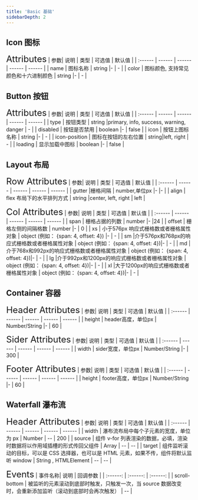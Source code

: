 ```yaml
---
title: 'Basic 基础'
sidebarDepth: 2
---
```

## Icon 图标
<ClientOnly>
  <simple-icon/>
<font size=5>Attributes</font>
| 参数| 说明 | 类型 | 可选值 | 默认值 |
| :------ | ------ | ------ | ------ | ------ |
| name | 图标名称 | string |- | - |
| color | 图标颜色, 支持常见颜色和十六进制颜色 | string |- | - |

</ClientOnly>



## Button 按钮
<ClientOnly>
  <simple-button/>
<font size=5>Attributes</font>
| 参数| 说明 | 类型 | 可选值 | 默认值 |
| :------ | ------ | ------ | ------ | ------ |
| type | 按钮类型 | string |primary, info, success, warning, danger | - |
| disabled | 按钮是否禁用 | boolean |- | false |
| icon | 按钮上图标名称 | string |- | - |
| icon-position | 图标在按钮的左右位置 | string|left, right  | - |
| loading | 显示加载中图标 | boolean |- | false |

</ClientOnly>


## Layout 布局
<ClientOnly>
  <simple-layout/>
<font size=5>Row Attributes</font>
| 参数| 说明 | 类型 | 可选值 | 默认值 |
| :------ | ------ | ------ | ------ | ------ |
| gutter |栅格间隔 | number,单位px |- |- |
| align | flex 布局下的水平排列方式 | string |center, left, right | left |

<font size=5>Col Attributes</font>
| 参数| 说明 | 类型 | 可选值 | 默认值 |
| :------ | ------ | ------ | ------ | ------ |
| span | 栅格占据的列数 | number |- |24 |
| offset | 栅格左侧的间隔格数 | number |- | 0 |
| xs | 小于576px 响应式栅格数或者栅格属性对象 | object (例如： {span: 4, offset: 4})	 |- | - |
| sm |介于576px和768px的响应式栅格数或者栅格属性对象 | object (例如： {span: 4, offset: 4})|-  | - |
| md |介于768x和992px的响应式栅格数或者栅格属性对象 | object (例如： {span: 4, offset: 4})|-  | - |
| lg |介于992px和1200px的响应式栅格数或者栅格属性对象 | object (例如： {span: 4, offset: 4})|-  | - |
| xl |大于1200px的响应式栅格数或者栅格属性对象 | object (例如： {span: 4, offset: 4})|-  | - |
</ClientOnly>

## Container 容器
<ClientOnly>
  <simple-container/>
<font size=5>Header Attributes</font>
| 参数| 说明 | 类型 | 可选值 | 默认值 |
| :------ | ------ | ------ | ------ | ------ |
| height | header高度，单位px | Number/String |- | 60 |

<font size=5>Sider Attributes</font>
| 参数| 说明 | 类型 | 可选值 | 默认值 |
| :------ | ------ | ------ | ------ | ------ |
| width | sider宽度，单位px | Number/String |- | 300 |

<font size=5>Footer Attributes</font>
| 参数| 说明 | 类型 | 可选值 | 默认值 |
| :------ | ------ | ------ | ------ | ------ |
| height | footer高度，单位px | Number/String |- | 60 |
</ClientOnly>

## Waterfall 瀑布流
<ClientOnly>
  <simple-waterfall/>
<style>
table th:first-of-type {
    width: 20%;
}
table th:nth-of-type(2) {
    width: 60%;
}
table th:nth-of-type(3) {
    width: 20%;
}
</style>
<font size=5>Header Attributes</font>
| 参数| 说明 | 类型 | 可选值 | 默认值 |
| :------ | ------ | ------ | ------ | ------ |
| width | 瀑布流布局中每个子元素的宽度，单位为 px | Number | -- | 200 |
| source |  组件 v-for 列表渲染的数据，必填，渲染时数据将以作用域插槽的形式传回父组件 | Array | -- | -- |
| target |  组件监听滚动的目标，可以是 CSS 选择器，也可以是 HTML 元素，如果不传，组件将默认监听 window | String , HTMLElement | -- | -- |

<font size=5>Events</font>
| 事件名称| 说明 | 回调参数 | 
| :------: | :------: | :------: |
| scroll-bottom | 被监听的元素滚动到底部时触发，只触发一次，当 source 数据改变时，会重新添加监听（滚动到底部时会再次触发） |  -- |
</ClientOnly>
